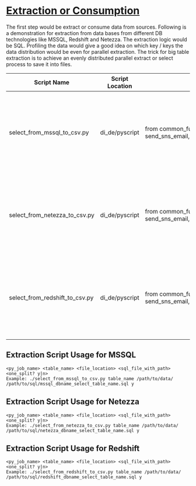 # [Extraction or Consumption](https://confluence.fngn.com/display/DA/Extraction+or+Consumption)
The first step would be extract or consume data from sources. Following is a demonstration for extraction from data bases from different DB technologies like MSSQL, Redshift and Netezza. The extraction logic would be SQL. Profiling the data would give a good idea on which key / keys the data distribution would be even for parallel extraction. The trick for big table extraction is to achieve an evenly distributed parallel extract or select process to save it into files.

| Script Name | Script Location | Sub Module | Purpose |
| ------------|-----------------|------------|---------|
| select_from_mssql_to_csv.py | di_de/pyscript | from common_function import send_sns_email,create_dir_tree,change_dir_tree_perm | Extract any table from MSSQL to the specified directory in csv format with pipe delimiter |
| select_from_netezza_to_csv.py | di_de/pyscript |from common_function import send_sns_email,create_dir_tree,change_dir_tree_perm| Extract any table from Netezza to the specified directory in csv format with pipe delimiter |
| select_from_redshift_to_csv.py | di_de/pyscript | from common_function import send_sns_email,create_dir_tree,change_dir_tree_perm| Extract any table from Redshift to the specified directory in csv format with pipe delimiter |

## Extraction Script Usage for MSSQL
```
<py_job_name> <table_name> <file_location> <sql_file_with_path> <one_split? y|n>
Example: ./select_from_mssql_to_csv.py table_name /path/to/data/ /path/to/sql/mssql_dbname_select_table_name.sql y
```
## Extraction Script Usage for Netezza
```
<py_job_name> <table_name> <file_location> <sql_file_with_path> <one_split? y|n>
Example: ./select_from_netezza_to_csv.py table_name /path/to/data/ /path/to/sql/netezza_dbname_select_table_name.sql y
```

## Extraction Script Usage for Redshift
```
<py_job_name> <table_name> <file_location> <sql_file_with_path> <one_split? y|n>
Example: ./select_from_redshift_to_csv.py table_name /path/to/data/ /path/to/sql/redshift_dbname_select_table_name.sql y
```
